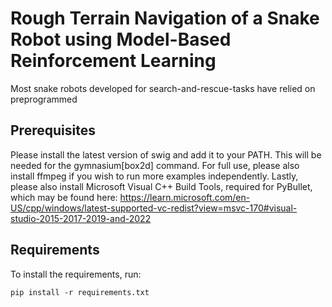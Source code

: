 # Rough Terrain Navigation of a Snake Robot using Model-Based Reinforcement Learning
Most snake robots developed for search-and-rescue-tasks have relied on preprogrammed 

## Prerequisites
Please install the latest version of swig and add it to your PATH. This will be needed for the gymnasium[box2d] command. For full use, please also install ffmpeg if you wish to run more examples independently. Lastly, please also install Microsoft Visual C++ Build Tools, required for PyBullet, which may be found here: https://learn.microsoft.com/en-US/cpp/windows/latest-supported-vc-redist?view=msvc-170#visual-studio-2015-2017-2019-and-2022

## Requirements
To install the requirements, run:
```
pip install -r requirements.txt
```
